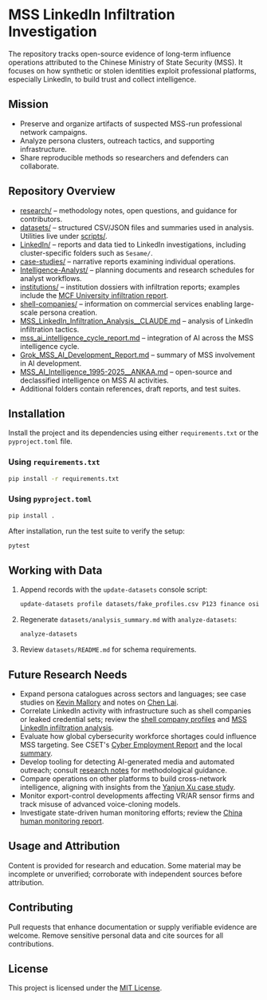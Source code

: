 # MSS LinkedIn Infiltration Investigation

The repository tracks open-source evidence of long-term influence operations attributed to the Chinese Ministry of State Security (MSS). It focuses on how synthetic or stolen identities exploit professional platforms, especially LinkedIn, to build trust and collect intelligence.

## Mission

- Preserve and organize artifacts of suspected MSS-run professional network campaigns.
- Analyze persona clusters, outreach tactics, and supporting infrastructure.
- Share reproducible methods so researchers and defenders can collaborate.

## Repository Overview

- [research/](research/) – methodology notes, open questions, and guidance for contributors.
- [datasets/](datasets/) – structured CSV/JSON files and summaries used in analysis. Utilities live under [scripts/](scripts/).
- [LinkedIn/](LinkedIn/) – reports and data tied to LinkedIn investigations, including cluster-specific folders such as `Sesame/`.
- [case-studies/](case-studies/) – narrative reports examining individual operations.
- [Intelligence-Analyst/](Intelligence-Analyst/) – planning documents and research schedules for analyst workflows.
- [institutions/](institutions/) – institution dossiers with infiltration reports; examples include the [MCF University infiltration report](MCF_University_Infiltration_Report.md).
- [shell-companies/](shell-companies/) – information on commercial services enabling large-scale persona creation.
- [MSS_LinkedIn_Infiltration_Analysis__CLAUDE.md](MSS_LinkedIn_Infiltration_Analysis__CLAUDE.md) – analysis of LinkedIn infiltration tactics.
- [mss_ai_intelligence_cycle_report.md](research/mss_ai_intelligence_cycle_report.md) – integration of AI across the MSS intelligence cycle.
- [Grok_MSS_AI_Development_Report.md](Grok_MSS_AI_Development_Report.md) – summary of MSS involvement in AI development.
- [MSS_AI_Intelligence_1995-2025__ANKAA.md](MSS_AI_Intelligence_1995-2025__ANKAA.md) – open-source and declassified intelligence on MSS AI activities.
- Additional folders contain references, draft reports, and test suites.

## Installation

Install the project and its dependencies using either `requirements.txt` or the
`pyproject.toml` file.

### Using `requirements.txt`

```bash
pip install -r requirements.txt
```

### Using `pyproject.toml`

```bash
pip install .
```

After installation, run the test suite to verify the setup:

```bash
pytest
```

## Working with Data

1. Append records with the `update-datasets` console script:

   ```bash
   update-datasets profile datasets/fake_profiles.csv P123 finance osint
   ```

2. Regenerate `datasets/analysis_summary.md` with `analyze-datasets`:

   ```bash
   analyze-datasets
   ```

3. Review `datasets/README.md` for schema requirements.

## Future Research Needs

- Expand persona catalogues across sectors and languages; see case studies on [Kevin Mallory](case-studies/kevin-mallory/) and notes on [Chen Lai](case-studies/chen-lai/notes.md).
- Correlate LinkedIn activity with infrastructure such as shell companies or leaked credential sets; review the [shell company profiles](shell-companies/README.md) and [MSS LinkedIn infiltration analysis](MSS_LinkedIn_Infiltration_Analysis__CLAUDE.md).
- Evaluate how global cybersecurity workforce shortages could influence MSS targeting. See CSET's [Cyber Employment Report](https://cset.georgetown.edu/wp-content/uploads/t0231_cyber_employment_report_EN.pdf) and the local [summary](research/cyber_employment_report_summary.md).
- Develop tooling for detecting AI-generated media and automated outreach; consult [research notes](research/README.md) for methodological guidance.
- Compare operations on other platforms to build cross-network intelligence, aligning with insights from the [Yanjun Xu case study](case-studies/yanjun-xu/).
- Monitor export-control developments affecting VR/AR sensor firms and track misuse of advanced voice-cloning models.
- Investigate state-driven human monitoring efforts; review the [China human monitoring report](research/china_human_monitoring_report.md).

## Usage and Attribution

Content is provided for research and education. Some material may be incomplete or unverified; corroborate with independent sources before attribution.

## Contributing

Pull requests that enhance documentation or supply verifiable evidence are welcome. Remove sensitive personal data and cite sources for all contributions.

## License

This project is licensed under the [MIT License](LICENSE).
